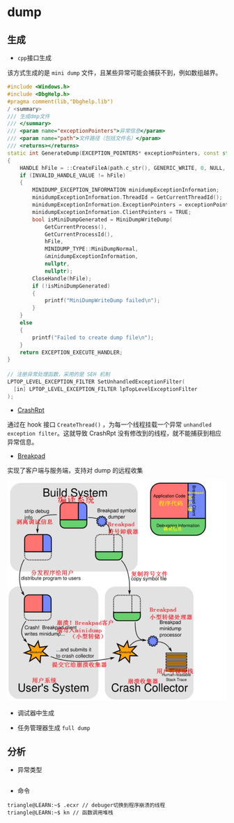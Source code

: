 
# dump 

## 生成

- `cpp`接口生成

该方式生成的是 `mini dump` 文件，且某些异常可能会捕获不到，例如数组越界。

```cpp
#include <Windows.h>
#include <DbgHelp.h>
#pragma comment(lib,"Dbghelp.lib")
/ <summary>
/// 生成dmp文件
/// </summary>
/// <param name="exceptionPointers">异常信息</param>
/// <param name="path">文件路径（包括文件名）</param>
/// <returns></returns>
static int GenerateDump(EXCEPTION_POINTERS* exceptionPointers, const std::string& path)
{
	HANDLE hFile = ::CreateFileA(path.c_str(), GENERIC_WRITE, 0, NULL, CREATE_ALWAYS, FILE_ATTRIBUTE_NORMAL, NULL);
	if (INVALID_HANDLE_VALUE != hFile)
	{
		MINIDUMP_EXCEPTION_INFORMATION minidumpExceptionInformation;
		minidumpExceptionInformation.ThreadId = GetCurrentThreadId();
		minidumpExceptionInformation.ExceptionPointers = exceptionPointers;
		minidumpExceptionInformation.ClientPointers = TRUE;
		bool isMiniDumpGenerated = MiniDumpWriteDump(
			GetCurrentProcess(),
			GetCurrentProcessId(),
			hFile,
			MINIDUMP_TYPE::MiniDumpNormal,
			&minidumpExceptionInformation,
			nullptr,
			nullptr);
		CloseHandle(hFile);
		if (!isMiniDumpGenerated)
		{
			printf("MiniDumpWriteDump failed\n");
		}
	}
	else
	{
		printf("Failed to create dump file\n");
	}
	return EXCEPTION_EXECUTE_HANDLER;
}

// 注册异常处理函数，采用的是 SEH 机制
LPTOP_LEVEL_EXCEPTION_FILTER SetUnhandledExceptionFilter(
  [in] LPTOP_LEVEL_EXCEPTION_FILTER lpTopLevelExceptionFilter
);
```
- [CrashRpt](https://crashrpt.sourceforge.net/)

通过在 hook 接口 `CreateThread()` ，为每一个线程挂载一个异常 `unhandled exception filter`。这就导致 CrashRpt 没有修改到的线程，就不能捕获到相应异常信息。

- [Breakpad](https://github.com/google/breakpad)

实现了客户端与服务端，支持对 dump 的远程收集

![Breakpad|c,60](../../image/theory/Breakpad.jpg)

- 调试器中生成

- 任务管理器生成 `full dump`


## 分析

- 异常类型

```cpp

```

- 命令

```term
triangle@LEARN:~$ .ecxr // debuger切换到程序崩溃的线程 
triangle@LEARN:~$ kn // 函数调用堆栈
```